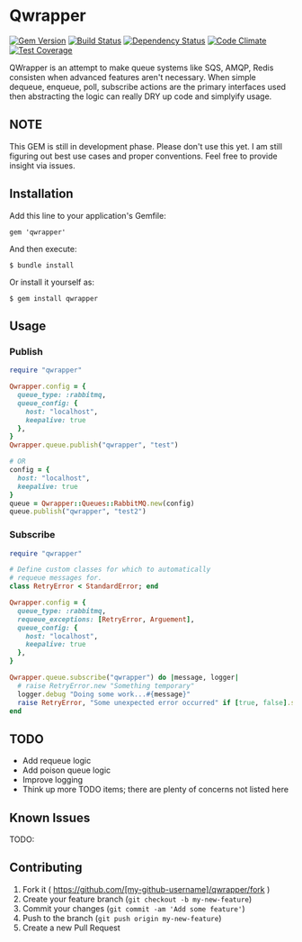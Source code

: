 Qwrapper
========

[![Gem Version](https://badge.fury.io/rb/qwrapper.svg)](http://badge.fury.io/rb/qwrapper) [![Build Status](https://travis-ci.org/NeMO84/qwrapper.svg?branch=master)](https://travis-ci.org/NeMO84/qwrapper) [![Dependency Status](https://gemnasium.com/NeMO84/qwrapper.svg)](https://gemnasium.com/NeMO84/qwrapper) [![Code Climate](https://codeclimate.com/github/NeMO84/qwrapper/badges/gpa.svg)](https://codeclimate.com/github/NeMO84/qwrapper) [![Test Coverage](https://codeclimate.com/github/NeMO84/qwrapper/badges/coverage.svg)](https://codeclimate.com/github/NeMO84/qwrapper)

QWrapper is an attempt to make queue systems like SQS, AMQP, Redis consisten when advanced features aren't necessary. When simple dequeue, enqueue, poll, subscribe actions are the primary interfaces used then abstracting the logic can really DRY up code and simplyify usage.

## NOTE

This GEM is still in development phase. Please don't use this yet. I am still figuring out best use cases and proper conventions. Feel free to provide insight via issues.

## Installation

Add this line to your application's Gemfile:

    gem 'qwrapper'

And then execute:

    $ bundle install

Or install it yourself as:

    $ gem install qwrapper

## Usage

### Publish

```ruby
require "qwrapper"

Qwrapper.config = {
  queue_type: :rabbitmq,
  queue_config: {
    host: "localhost",
    keepalive: true
  },
}
Qwrapper.queue.publish("qwrapper", "test")

# OR
config = {
  host: "localhost",
  keepalive: true
}
queue = Qwrapper::Queues::RabbitMQ.new(config)
queue.publish("qwrapper", "test2")
```


### Subscribe

```ruby
require "qwrapper"

# Define custom classes for which to automatically
# requeue messages for.
class RetryError < StandardError; end

Qwrapper.config = {
  queue_type: :rabbitmq,
  requeue_exceptions: [RetryError, Arguement],
  queue_config: {
    host: "localhost",
    keepalive: true
  },
}

Qwrapper.queue.subscribe("qwrapper") do |message, logger|
  # raise RetryError.new "Something temporary"
  logger.debug "Doing some work...#{message}"
  raise RetryError, "Some unexpected error occurred" if [true, false].sample
end

```

## TODO

  - Add requeue logic
  - Add poison queue logic
  - Improve logging
  - Think up more TODO items; there are plenty of concerns not listed here


## Known Issues

TODO:


## Contributing

1. Fork it ( https://github.com/[my-github-username]/qwrapper/fork )
2. Create your feature branch (`git checkout -b my-new-feature`)
3. Commit your changes (`git commit -am 'Add some feature'`)
4. Push to the branch (`git push origin my-new-feature`)
5. Create a new Pull Request
